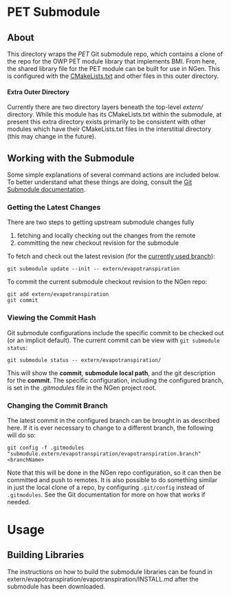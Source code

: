 # PET Submodule

## About

This directory wraps the *PET* Git submodule repo, which contains a clone of the repo for the OWP PET module library that implements BMI.  From here, the shared library file for the PET module can be built for use in NGen.  This is configured with the [CMakeLists.txt](CMakeLists.txt) and other files in this outer directory.

#### Extra Outer Directory

Currently there are two directory layers beneath the top-level *extern/* directory. While this module has its CMakeLists.txt within the submodule, at present this extra directory exists primarily to be consistent with other modules which have their CMakeLists.txt files in the interstitial directory (this may change in the future).

## Working with the Submodule

Some simple explanations of several command actions are included below.  To better understand what these things are doing, consult the [Git Submodule documentation](https://git-scm.com/book/en/v2/Git-Tools-Submodules). 

### Getting the Latest Changes

There are two steps to getting upstream submodule changes fully 
  1. fetching and locally checking out the changes from the remote
  2. committing the new checkout revision for the submodule

To fetch and check out the latest revision (for the [currently used branch](#viewing-the-current-branch)):

    git submodule update --init -- extern/evapotranspiration

To commit the current submodule checkout revision to the NGen repo:

    git add extern/evapotranspiration
    git commit

### Viewing the Commit Hash

Git submodule configurations include the specific commit to be checked out (or an implicit default).  The current commit can be view with `git submodule status`:

    git submodule status -- extern/evapotranspiration/

This will show the **commit**, **submodule local path**, and the git description for the **commit**.  The specific configuration, including the configured branch, is set in the _.gitmodules_ file in the NGen project root.

### Changing the Commit Branch

The latest commit in the configured branch can be brought in as described here.  If it is ever necessary to change to a different branch, the following will do so:

    git config -f .gitmodules "submodule.extern/evapotranspiration/evapotranspiration.branch" <branchName>

Note that this will be done in the NGen repo configuration, so it can then be committed and push to remotes.  It is also possible to do something similar in just the local clone of a repo, by configuring `.git/config` instead of `.gitmodules`.  See the Git documentation for more on how that works if needed.

# Usage

## Building Libraries

The instructions on how to build the submodule libraries can be found in extern/evapotranspiration/evapotranspiration/INSTALL.md after the submodule has been downloaded.
